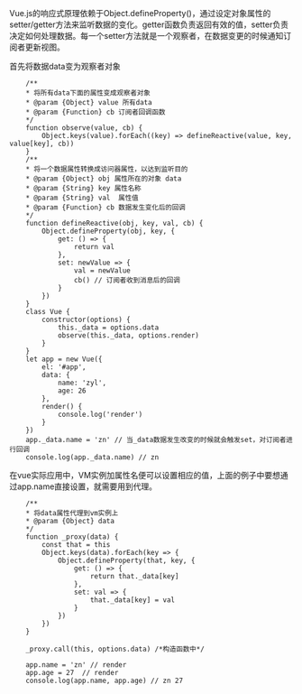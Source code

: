 Vue.js的响应式原理依赖于Object.defineProperty()，通过设定对象属性的setter/getter方法来监听数据的变化。getter函数负责返回有效的值，setter负责决定如何处理数据。每一个setter方法就是一个观察者，在数据变更的时候通知订阅者更新视图。

首先将数据data变为观察者对象

        /**
        * 将所有data下面的属性变成观察者对象
        * @param {Object} value 所有data 
        * @param {Function} cb 订阅者回调函数 
        */
        function observe(value, cb) {
            Object.keys(value).forEach((key) => defineReactive(value, key, value[key], cb))
        }
        /**
        * 将一个数据属性转换成访问器属性，以达到监听目的
        * @param {Object} obj 属性所在的对象 data
        * @param {String} key 属性名称
        * @param {String} val  属性值
        * @param {Function} cb 数据发生变化后的回调
        */
        function defineReactive(obj, key, val, cb) {
            Object.defineProperty(obj, key, {
                get: () => {
                    return val
                },
                set: newValue => {
                    val = newValue
                    cb() // 订阅者收到消息后的回调
                }
            })
        }
        class Vue {
            constructor(options) {
                this._data = options.data
                observe(this._data, options.render)
            }
        }
        let app = new Vue({
            el: '#app',
            data: {
                name: 'zyl',
                age: 26
            },
            render() {
                console.log('render')
            }
        })
        app._data.name = 'zn' // 当_data数据发生改变的时候就会触发set，对订阅者进行回调
        console.log(app._data.name) // zn

在vue实际应用中，VM实例加属性名便可以设置相应的值，上面的例子中要想通过app.name直接设置，就需要用到代理。


        /**
        * 将data属性代理到vm实例上
        * @param {Object} data 
        */
        function _proxy(data) {
            const that = this
            Object.keys(data).forEach(key => {
                Object.defineProperty(that, key, {
                    get: () => {
                        return that._data[key]
                    },
                    set: val => {
                        that._data[key] = val
                    }
                })
            })
        }

        _proxy.call(this, options.data) /*构造函数中*/

        app.name = 'zn' // render
        app.age = 27  // render
        console.log(app.name, app.age) // zn 27